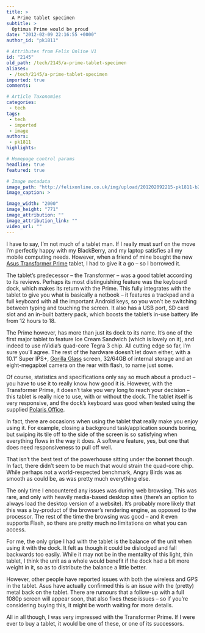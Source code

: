```yaml
---
title: >
  A Prime tablet specimen
subtitle: >
  Optimus Prime would be proud
date: "2012-02-09 22:16:55 +0000"
author_id: "pk1811"

# Attributes from Felix Online V1
id: "2145"
old_path: /tech/2145/a-prime-tablet-specimen
aliases:
 - /tech/2145/a-prime-tablet-specimen
imported: true
comments:

# Article Taxonomies
categories:
 - tech
tags:
 - tech
 - imported
 - image
authors:
 - pk1811
highlights:

# Homepage control params
headline: true
featured: true

# Image metadata
image_path: "http://felixonline.co.uk/img/upload/201202092215-pk1811-b227079.jpg"
image_caption: >

image_width: "2000"
image_height: "771"
image_attribution: ""
image_attribution_link: ""
video_url: ""
---
```


I have to say, I’m not much of a tablet man. If I really must surf on the move I’m perfectly happy with my BlackBerry, and my laptop satisfies all my mobile computing needs. However, when a friend of mine bought the new [Asus Transformer Prime](http://eee.asus.com/eeepad/transformer-prime/features/) tablet, I had to give it a go – so I borrowed it.

The tablet’s predecessor – the Transformer – was a good tablet according to its reviews. Perhaps its most distinguishing feature was the keyboard dock, which makes its return with the Prime. This fully integrates with the tablet to give you what is basically a netbook – it features a trackpad and a full keyboard with all the important Android keys, so you won’t be switching between typing and touching the screen. It also has a USB port, SD card slot and an in-built battery pack, which boosts the tablet’s in-use battery life from 12 hours to 18.

The Prime however, has more than just its dock to its name. It’s one of the first major tablet to feature Ice Cream Sandwich (which is lovely on it), and indeed to use nVidia’s quad-core Tegra 3 chip. All cutting edge so far, I’m sure you’ll agree. The rest of the hardware doesn’t let down either, with a 10.1” Super IPS+, [Gorilla Glass](http://www.corninggorillaglass.com/) screen, 32/64GB of internal storage and an eight-megapixel camera on the rear with flash, to name just some.

Of course, statistics and specifications only say so much about a product – you have to use it to really know how good it is. However, with the Transformer Prime, it doesn’t take you very long to reach your decision – this tablet is really nice to use, with or without the dock. The tablet itself is very responsive, and the dock’s keyboard was good when tested using the supplied [Polaris Office](https://www.infraware.co.kr/eng/01_product/product17.asp).

In fact, there are occasions when using the tablet that really make you enjoy using it. For example, closing a background task/application sounds boring, but swiping its tile off to the side of the screen is so satisfying when everything flows in the way it does. A software feature, yes, but one that does need responsiveness to pull off well.

That isn’t the best test of the powerhouse sitting under the bonnet though. In fact, there didn’t seem to be much that would strain the quad-core chip. While perhaps not a world-respected benchmark, Angry Birds was as smooth as could be, as was pretty much everything else.

The only time I encountered any issues was during web browsing. This was rare, and only with heavily media-based desktop sites (there’s an option to always load the desktop version of a website). It’s probably more likely that this was a by-product of the browser’s rendering engine, as opposed to the processor. The rest of the time the browsing was good – and it even supports Flash, so there are pretty much no limitations on what you can access.

For me, the only gripe I had with the tablet is the balance of the unit when using it with the dock. It felt as though it could be dislodged and fall backwards too easily. While it may not be in the mentality of this light, thin tablet, I think the unit as a whole would benefit if the dock had a bit more weight in it, so as to distribute the balance a little better.

However, other people have reported issues with both the wireless and GPS in the tablet. Asus have actually confirmed this is an issue with the (pretty) metal back on the tablet. There are rumours that a follow-up with a full 1080p screen will appear soon, that also fixes these issues – so if you’re considering buying this, it might be worth waiting for more details.

All in all though, I was very impressed with the Transformer Prime. If I were ever to buy a tablet, it would be one of these, or one of its successors.

